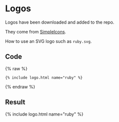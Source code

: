 # Logos

Logos have been downloaded and added to the repo.

They come from [SimpleIcons](https://simpleicons.org/).

How to use an SVG logo such as `ruby.svg`.


## Code

{% raw %}
```liquid
{% include logo.html name="ruby" %}
```
{% endraw %}


## Result

{% include logo.html name="ruby" %}
